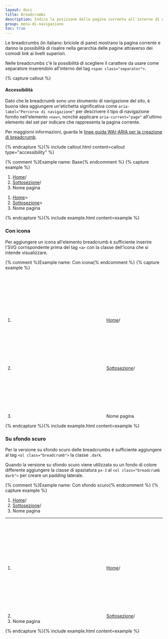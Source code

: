 ```yaml
---
layout: docs
title: Breadcrumbs
description: Indica la posizione della pagina corrente all'interno di una gerarchia di navigazione.
group: menu-di-navigazione
toc: true
---
```


Le breadcrumbs (in italiano: briciole di pane) mostrano la pagina corrente e danno la possibilità di risalire nella gerarchia delle pagine attraverso dei comodi link ai livelli superiori.

Nelle breadcrumbs c'è la possibilità di scegliere il carattere da usare come separatore inserendolo all'interno del tag `<span class="separator">`.

{% capture callout %}

#### Accessibilità

Dato che le breadcrumb sono uno strumento di navigazione del sito, è buona idea aggiungere un'etichetta significativa come `aria-label="Percorso di navigazione"` per descrivere il tipo di navigazione fornito nell'elemento `<nav>`, nonché applicare `aria-current="page"` all'ultimo elemento del set per indicare che rappresenta la pagina corrente.

Per maggiorni informazioni, guarda le [linee guida WAI-ARIA per la creazione di breadcrumb](https://www.w3.org/TR/wai-aria-practices/#breadcrumb).

{% endcapture %}{% include callout.html content=callout type="accessibility" %}

{% comment %}Example name: Base{% endcomment %}
{% capture example %}
<nav class="breadcrumb-container" aria-label="Percorso di navigazione">
  <ol class="breadcrumb">
    <li class="breadcrumb-item"><a href="#">Home</a><span class="separator">/</span></li>
    <li class="breadcrumb-item"><a href="#">Sottosezione</a><span class="separator">/</span></li>
    <li class="breadcrumb-item active" aria-current="page">Nome pagina</li>
  </ol>
</nav>

 <nav class="breadcrumb-container" aria-label="Percorso di navigazione">
  <ol class="breadcrumb">
    <li class="breadcrumb-item"><a href="#">Home</a><span class="separator">&gt;</span></li>
    <li class="breadcrumb-item"><a href="#">Sottosezione</a><span class="separator">&gt;</span></li>
    <li class="breadcrumb-item active" aria-current="page">Nome pagina</li>
  </ol>
</nav>
{% endcapture %}{% include example.html content=example %}

### Con icona

Per aggiungere un icona all'elemento breadcrumb è sufficiente inserire l'SVG corrispondente prima del tag `<a>` con la classe dell'icona che si intende visualizzare.

{% comment %}Example name: Con icona{% endcomment %}
{% capture example %}
<nav class="breadcrumb-container" aria-label="Percorso di navigazione">
  <ol class="breadcrumb">
    <li class="breadcrumb-item"><svg class="icon icon-sm icon-secondary align-top me-1" aria-hidden="true"><use href="{{ site.baseurl }}/dist/svg/sprites.svg#it-link"></use></svg><a href="#">Home</a><span class="separator">/</span></li>
    <li class="breadcrumb-item"><svg class="icon icon-sm icon-secondary align-top me-1" aria-hidden="true"><use href="{{ site.baseurl }}/dist/svg/sprites.svg#it-link"></use></svg><a href="#">Sottosezione</a><span class="separator">/</span></li>
    <li class="breadcrumb-item active" aria-current="page"><svg class="icon icon-sm icon-secondary align-top me-1" aria-hidden="true"><use href="{{ site.baseurl }}/dist/svg/sprites.svg#it-link"></use></svg>Nome pagina</li>
  </ol>
</nav>
{% endcapture %}{% include example.html content=example %}

### Su sfondo scuro

Per la versione su sfondo scuro delle breadcrumbs è sufficiente aggiungere al tag `<ol class="breadcrumb">` la classe `.dark`.

Quando la versione su sfondo scuro viene utilizzata su un fondo di colore differente aggiungere la classe di spaziatura `px-3` al `<ol class="breadcrumb dark">` per creare un padding laterale.

{% comment %}Example name: Con sfondo scuro{% endcomment %}
{% capture example %}
<nav class="breadcrumb-container" aria-label="Percorso di navigazione">
  <ol class="breadcrumb dark px-3">
    <li class="breadcrumb-item"><a href="#">Home</a><span class="separator">/</span></li>
    <li class="breadcrumb-item"><a href="#">Sottosezione</a><span class="separator">/</span></li>
    <li class="breadcrumb-item active" aria-current="page">Nome pagina</li>
  </ol>
</nav>

<hr>
<nav class="breadcrumb-container" aria-label="Percorso di navigazione">
  <ol class="breadcrumb dark px-3">
    <li class="breadcrumb-item"><svg class="icon icon-sm icon-white align-top me-1" aria-hidden="true"><use href="{{ site.baseurl }}/dist/svg/sprites.svg#it-link"></use></svg><a href="#">Home</a><span class="separator">/</span></li>
    <li class="breadcrumb-item"><svg class="icon icon-sm icon-white align-top me-1" aria-hidden="true"><use href="{{ site.baseurl }}/dist/svg/sprites.svg#it-link"></use></svg><a href="#">Sottosezione</a><span class="separator">/</span></li>
    <li class="breadcrumb-item active" aria-current="page">Nome pagina</li>
  </ol>
</nav>
{% endcapture %}{% include example.html content=example %}
